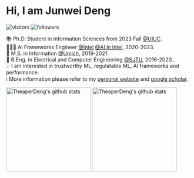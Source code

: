 # Hi, I am Junwei Deng

![visitors](https://visitor-badge.glitch.me/badge?page_id=theaperdeng.theaperdeng) ![followers](https://img.shields.io/github/followers/theaperdeng)

📚️ Ph.D. Student in Information Sciences from 2023 Fall <a href="https://ischool.illinois.edu/">@UIUC</a>.<br>
👨🏽‍💻 AI Frameworks Engineer <a href="https://www.intel.com">@Intel</a> <a href="https://www.intel.com/content/www/us/en/developer/topic-technology/artificial-intelligence/overview.html">@AI in Intel</a>, 2020-2023.<br>
🏫 M.S. in Information <a href="https://umich.edu">@Umich</a>, 2019-2021.<br>
🏫 B.Eng. in Electrical and Computer Engineering <a href="https://sjtu.edu.cn">@SJTU</a>, 2016-2020..<br>
💡 I am interested in trustworthy ML, regulatable ML, AI frameworks and performance.<br>
ℹ️ More information please refer to my [personal website](https://theaperdeng.github.io/) and [google scholar](https://scholar.google.com/citations?user=DagyP9QAAAAJ&hl=en&oi=ao).

<p align="left">
<img alt="TheaperDeng's github stats" height='230' src="https://github-readme-stats.vercel.app/api?username=theaperdeng&show_icons=true&include_all_commits=true">
<img alt="TheaperDeng's github stats" height='230' src="https://github-readme-stats.vercel.app/api/top-langs/?username=theaperdeng">
</p>

